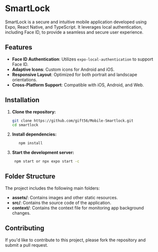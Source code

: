 # SmartLock

SmartLock is a secure and intuitive mobile application developed using Expo, React Native, and TypeScript. It leverages local authentication, including Face ID, to provide a seamless and secure user experience.

## Features

- **Face ID Authentication**: Utilizes `expo-local-authentication` to support Face ID.
- **Adaptive Icons**: Custom icons for Android and iOS.
- **Responsive Layout**: Optimized for both portrait and landscape orientations.
- **Cross-Platform Support**: Compatible with iOS, Android, and Web.

## Installation

1. **Clone the repository:**

   ```bash
   git clone https://github.com/gift56/Mobile-Smartlock.git
   cd smartlock

   ```

2. **Install dependencies:**

   ```bash
      npm install
   ```

3. **Start the development server:**
   ```bash
    npm start or npx expo start -c
   ```

## Folder Structure

The project includes the following main folders:

- **assets/**: Contains images and other static resources.
- **src/**: Contains the source code of the application.
- **context/**: Contains the context file for monitoring app background changes.

## Contributing

If you'd like to contribute to this project, please fork the repository and submit a pull request.


